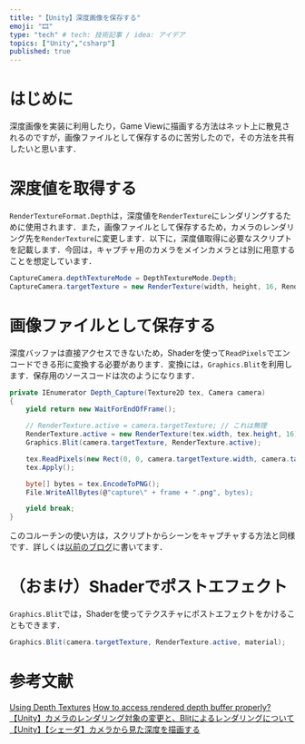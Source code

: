 ```yaml
---
title: "【Unity】深度画像を保存する"
emoji: "🎞"
type: "tech" # tech: 技術記事 / idea: アイデア
topics: ["Unity","csharp"]
published: true
---
```


# はじめに
深度画像を実装に利用したり，Game Viewに描画する方法はネット上に散見されるのですが，画像ファイルとして保存するのに苦労したので，その方法を共有したいと思います．


# 深度値を取得する
`RenderTextureFormat.Depth`は，深度値を`RenderTexture`にレンダリングするために使用されます．また，画像ファイルとして保存するため，カメラのレンダリング先を`RenderTexture`に変更します．以下に，深度値取得に必要なスクリプトを記載します．今回は，キャプチャ用のカメラをメインカメラとは別に用意することを想定しています．
```cs
CaptureCamera.depthTextureMode = DepthTextureMode.Depth;
CaptureCamera.targetTexture = new RenderTexture(width, height, 16, RenderTextureFormat.Depth);
```


# 画像ファイルとして保存する
深度バッファは直接アクセスできないため，Shaderを使って`ReadPixels`でエンコードできる形に変換する必要があります．変換には，`Graphics.Blit`を利用します．保存用のソースコードは次のようになります．

```cs
private IEnumerator Depth_Capture(Texture2D tex, Camera camera)
{
    yield return new WaitForEndOfFrame();

    // RenderTexture.active = camera.targetTexture; // これは無理
    RenderTexture.active = new RenderTexture(tex.width, tex.height, 16);
    Graphics.Blit(camera.targetTexture, RenderTexture.active);

    tex.ReadPixels(new Rect(0, 0, camera.targetTexture.width, camera.targetTexture.height), 0, 0);
    tex.Apply();

    byte[] bytes = tex.EncodeToPNG();
    File.WriteAllBytes(@"capture\" + frame + ".png", bytes);

    yield break;
}
```
このコルーチンの使い方は，スクリプトからシーンをキャプチャする方法と同様です．詳しくは[以前のブログ](https://zenn.dev/ryuryu/articles/20210730-vr-capture)に書いてます．

# （おまけ）Shaderでポストエフェクト

`Graphics.Blit`では，Shaderを使ってテクスチャにポストエフェクトをかけることもできます．
```cs
Graphics.Blit(camera.targetTexture, RenderTexture.active, material);
```






# 参考文献
[Using Depth Textures](http://www.cis.sojo-u.ac.jp/~izumi/Unity_Documentation_jp/Documentation/Components/SL-DepthTextures.html)
[How to access rendered depth buffer properly?](https://forum.unity.com/threads/how-to-access-rendered-depth-buffer-properly.158237/)
[【Unity】カメラのレンダリング対象の変更と、Blitによるレンダリングについて](https://light11.hatenadiary.com/entry/2018/04/05/195745)
[【Unity】【シェーダ】カメラから見た深度を描画する](https://light11.hatenadiary.com/entry/2018/05/08/012149)

